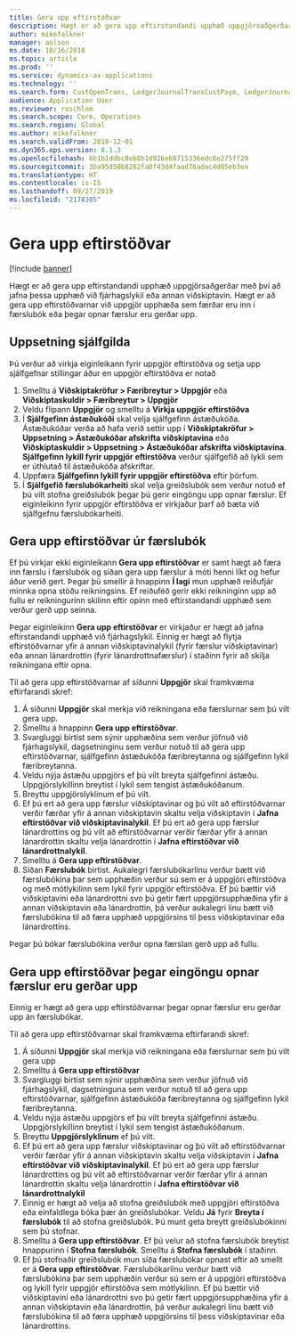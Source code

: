 ```yaml
---
title: Gera upp eftirstöðvar
description: Hægt er að gera upp eftirstandandi upphæð uppgjörsaðgerðar með því að jafna þessa upphæð við fjárhagslykil.
author: mikefalkner
manager: aolson
ms.date: 10/16/2018
ms.topic: article
ms.prod: ''
ms.service: dynamics-ax-applications
ms.technology: ''
ms.search.form: CustOpenTrans, LedgerJournalTransCustPaym, LedgerJournalTransVendPaym, VendOpenTrans
audience: Application User
ms.reviewer: roschlom
ms.search.scope: Core, Operations
ms.search.region: Global
ms.author: mikefalkner
ms.search.validFrom: 2018-12-01
ms.dyn365.ops.version: 8.1.3
ms.openlocfilehash: 6b1b1ddbc8eb8b1d926e68715336edc8e275ff29
ms.sourcegitcommit: 3ba95d50b8262fa0f43d4faad76adac4d05eb3ea
ms.translationtype: HT
ms.contentlocale: is-IS
ms.lasthandoff: 09/27/2019
ms.locfileid: "2178305"
---
```

# <a name="settle-remainder"></a>Gera upp eftirstöðvar

[!include [banner](../includes/banner.md)]

Hægt er að gera upp eftirstandandi upphæð uppgjörsaðgerðar með því að jafna þessa upphæð við fjárhagslykil eða annan viðskiptavin. Hægt er að gera upp eftirstöðvarnar við uppgjör upphæða sem færðar eru inn í færslubók eða þegar opnar færslur eru gerðar upp.

## <a name="setting-up-defaults"></a>Uppsetning sjálfgilda 
Þú verður að virkja eiginleikann fyrir uppgjör eftirstöðva og setja upp sjálfgefnar stillingar áður en uppgjör eftirstöðva er notað

1)  Smelltu á **Viðskiptakröfur > Færibreytur > Uppgjör** eða **Viðskiptaskuldir > Færibreytur > Uppgjör**
2)  Veldu flipann **Uppgjör** og smelltu á **Virkja uppgjör eftirstöðva**
3)  Í **Sjálfgefinn ástæðukóði** skal velja sjálfgefinn ástæðukóða. Ástæðukóðar verða að hafa verið settir upp í **Viðskiptakröfur > Uppsetning > Ástæðukóðar afskrifta viðskiptavina** eða **Viðskiptaskuldir > Uppsetning > Ástæðukóðar afskrifta viðskiptavina**. **Sjálfgefinn lykill fyrir uppgjör eftirstöðva** verður sjálfgefið að lykli sem er úthlutað til ástæðukóða afskriftar.
3)  Uppfæra **Sjálfgefinn lykill fyrir uppgjör eftirstöðva** eftir þörfum.
4)  Í **Sjálfgefið færslubókarheiti** skal velja greiðslubók sem verður notuð ef þú vilt stofna greiðslubók þegar þú gerir eingöngu upp opnar færslur. Ef eiginleikinn fyrir uppgjör eftirstöðva er virkjaður þarf að bæta við sjálfgefnu færslubókarheiti.

## <a name="settle-remainder-from-a-journal"></a>Gera upp eftirstöðvar úr færslubók
Ef þú virkjar ekki eiginleikann **Gera upp eftirstöðvar** er samt hægt að færa inn færslu í færslubók og síðan gera upp færslur á móti henni líkt og hefur áður verið gert. Þegar þú smellir á hnappinn **Í lagi** mun upphæð reiðufjár minnka opna stöðu reikningsins. Ef reiðuféð gerir ekki reikninginn upp að fullu er reikningurinn skilinn eftir opinn með eftirstandandi upphæð sem verður gerð upp seinna.

Þegar eiginleikinn **Gera upp eftirstöðvar** er virkjaður er hægt að jafna eftirstandandi upphæð við fjárhagslykil. Einnig er hægt að flytja eftirstöðvarnar yfir á annan viðskiptavinalykil (fyrir færslur viðskiptavinar) eða annan lánardrottin (fyrir lánardrottnafærslur) í staðinn fyrir að skilja reikningana eftir opna. 

Til að gera upp eftirstöðvarnar af síðunni **Uppgjör** skal framkvæma eftirfarandi skref:

1)  Á síðunni **Uppgjör** skal merkja við reikningana eða færslurnar sem þú vilt gera upp.
2)  Smelltu á hnappinn **Gera upp eftirstöðvar**.
3)  Svargluggi birtist sem sýnir upphæðina sem verður jöfnuð við fjárhagslykil, dagsetninginu sem verður notuð til að gera upp eftirstöðvarnar, sjálfgefinn ástæðukóða færibreytanna og sjálfgefinn lykil færibreytanna. 
4)  Veldu nýja ástæðu uppgjörs ef þú vilt breyta sjálfgefinni ástæðu. Uppgjörslykillinn breytist í lykil sem tengist ástæðukóðanum.
5)  Breyttu uppgjörslyklinum ef þú vilt.
6)  Ef þú ert að gera upp færslur viðskiptavinar og þú vilt að eftirstöðvarnar verðir færðar yfir á annan viðskiptavin skaltu velja viðskiptavin í **Jafna eftirstöðvar við viðskiptavinalykil**. Ef þú ert að gera upp færslur lánardrottins og þú vilt að eftirstöðvarnar verðir færðar yfir á annan lánardrottin skaltu velja lánardrottin í **Jafna eftirstöðvar við lánardrottnalykil**.
6)  Smelltu á **Gera upp eftirstöðvar**.
7)  Síðan **Færslubók** birtist. Aukalegri færslubókarlínu verður bætt við færslubókina þar sem upphæðin verður sú sem er á uppgjöri eftirstöðva og með mótlykilinn sem lykil fyrir uppgjör eftirstöðva. Ef þú bættir við viðskiptavini eða lánardrottni svo þú getir fært uppgjörsupphæðina yfir á annan viðskiptavin eða lánardrottin, þá verður aukalegri línu bætt við færslubókina til að færa upphæð uppgjörsins til þess viðskiptavinar eða lánardrottins.

Þegar þú bókar færslubókina verður opna færslan gerð upp að fullu. 

## <a name="settle-remainder-when-you-are-only-settling-open-transactions"></a>Gera upp eftirstöðvar þegar eingöngu opnar færslur eru gerðar upp
Einnig er hægt að gera upp eftirstöðvarnar þegar opnar færslur eru gerðar upp án færslubókar.

Til að gera upp eftirstöðvarnar skal framkvæma eftirfarandi skref:

1)  Á síðunni **Uppgjör** skal merkja við reikningana eða færslurnar sem þú vilt gera upp
2)  Smelltu á **Gera upp eftirstöðvar**
3)  Svargluggi birtist sem sýnir upphæðina sem verður jöfnuð við fjárhagslykil, dagsetninguna sem verður notuð til að gera upp eftirstöðvarnar, sjálfgefinn ástæðukóða færibreytanna og sjálfgefinn lykil færibreytanna. 
4)  Veldu nýja ástæðu uppgjörs ef þú vilt breyta sjálfgefinni ástæðu. Uppgjörslykillinn breytist í lykil sem tengist ástæðukóðanum.
5)  Breyttu **Uppgjörslyklinum** ef þú vilt.
6)  Ef þú ert að gera upp færslur viðskiptavinar og þú vilt að eftirstöðvarnar verðir færðar yfir á annan viðskiptavin skaltu velja viðskiptavin í **Jafna eftirstöðvar við viðskiptavinalykil**. Ef þú ert að gera upp færslur lánardrottins og þú vilt að eftirstöðvarnar verðir færðar yfir á annan lánardrottin skaltu velja lánardrottin í **Jafna eftirstöðvar við lánardrottnalykil**
7)  Einnig er hægt að velja að stofna greiðslubók með uppgjöri eftirstöðva eða einfaldlega bóka þær án greiðslubókar. Veldu **Já** fyrir **Breyta í færslubók** til að stofna greiðslubók. Þú munt geta breytt greiðslubókinni sem þú stofnar.
8)  Smelltu á **Gera upp eftirstöðvar**. Ef þú velur að stofna færslubók breytist hnappurinn í **Stofna færslubók**. Smelltu á **Stofna færslubók** í staðinn.
9)  Ef þú stofnaðir greiðslubók mun síða færslubókar opnast eftir að smellt er á **Gera upp eftirstöðvar**. Færslubókarlínu verður bætt við færslubókina þar sem upphæðin verður sú sem er á uppgjöri eftirstöðva og lykill fyrir uppgjör eftirstöðva sem mótlykilinn. Ef þú bættir við viðskiptavini eða lánardrottni svo þú getir fært uppgjörsupphæðina yfir á annan viðskiptavin eða lánardrottin, þá verður aukalegri línu bætt við færslubókina til að færa upphæð uppgjörsins til þess viðskiptavinar eða lánardrottins.
